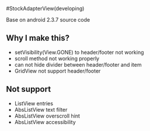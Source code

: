 #StockAdapterView(developing)

Base on android 2.3.7 source code

## Why I make this?

- setVisibility(View.GONE) to header/footer not working
- scroll method not working properly
- can not hide divider between header/footer and item
- GridView not support header/footer

## Not support

- ListView entries
- AbsListView text filter
- AbsListView overscroll hint
- AbsListView accessibility
